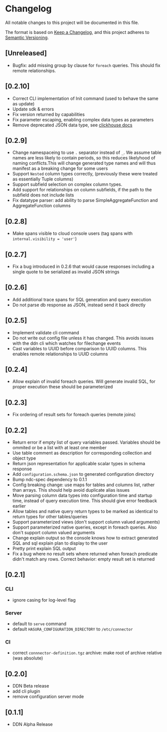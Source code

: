 # Changelog

All notable changes to this project will be documented in this file.

The format is based on [Keep a Changelog](https://keepachangelog.com/en/1.1.0/),
and this project adheres to [Semantic Versioning](https://semver.org/spec/v2.0.0.html).

## [Unreleased]

- Bugfix: add missing group by clause for `foreach` queries. This should fix remote relationships.

## [0.2.10]

- Correct CLI implementation of Init command (used to behave the same as update)
- Update sdk & errors
- Fix version returned by capabilities
- Fix parameter escaping, enabling complex data types as parameters
- Remove deprecated JSON data type, see [clickhouse docs](https://clickhouse.com/docs/en/sql-reference/data-types/object-data-type)

## [0.2.9]

- Change namespaceing to use `.` separator instead of `_`. We assume table names are less likely to contain periods, so this reduces likelyhood of naming conflicts.This will change generated type names and will thus manifest as a breaking change for some users
- Support `Nested` column types correctly, (previously these were treated as essentially Tuple columns)
- Support subfield selection on complex column types.
- Add support for relationships on column subfields, if the path to the subfield does not include lists
- Fix datatype parser: add ability to parse SimpleAggregateFunction and AggregateFunction columns

## [0.2.8]

- Make spans visible to cloud console users (tag spans with `internal.visibility = 'user'`)

## [0.2.7]

- Fix a bug introduced in 0.2.6 that would cause responses including a single quote to be serialized as invalid JSON strings

## [0.2.6]

- Add additional trace spans for SQL generation and query execution
- Do not parse db response as JSON, instead send it back directly

## [0.2.5]

- Implement validate cli command
- Do not write out config file unless it has changed. This avoids issues with the ddn cli which watches for filechange events
- Cast variables to UUID before comparison to UUID columns. This enables remote relationships to UUID columns

## [0.2.4]

- Allow explain of invalid foreach queries. Will generate invalid SQL, for proper execution these should be parameterized

## [0.2.3]

- Fix ordering of result sets for foreach queries (remote joins)

## [0.2.2]

- Return error if empty list of query variables passed. Variables should be ommited or be a list with at least one member
- Use table comment as description for corresponding collection and object type
- Return json representation for applicable scalar types in schema response
- Add `configuration.schema.json` to generated configuration directory
- Bump ndc-spec dependency to 0.1.1
- Config breaking change: use maps for tables and columns list, rather than arrays. This should help avoid duplicate alias issues
- Move parsing column data types into configuration time and startup time, instead of query execution time. This should give error feedback earlier
- Allow tables and native query return types to be marked as identical to return types for other tables/queries
- Support parameterized views (don't support column valued arguments)
- Support parameterized native queries, except in foreach queries. Also don't support column valued arguments
- Change explain output so the console knows how to extract generated SQL and sql explain plan to display to the user
- Pretty print explain SQL output
- Fix a bug where no result sets where returned when foreach predicate didn't match any rows. Correct behavior: empty result set is returned

## [0.2.1]

### CLI

- ignore casing for log-level flag

### Server

- default to `serve` command
- default `HASURA_CONFIGURATION_DIRECTORY` to `/etc/connector`

### CI

- correct `connnector-definition.tgz` archive: make root of archive relative (was absolute)

## [0.2.0]

- DDN Beta release
- add cli plugin
- remove configuration server mode

## [0.1.1]

- DDN Alpha Release
